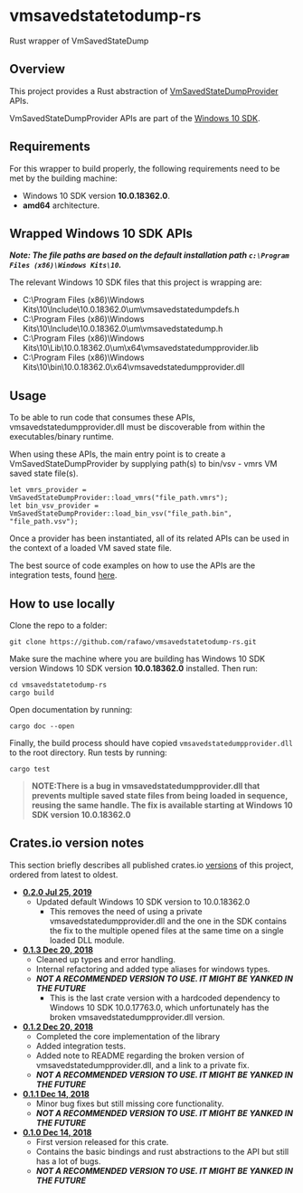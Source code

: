 # vmsavedstatetodump-rs
Rust wrapper of VmSavedStateDump

## Overview

This project provides a Rust abstraction of [VmSavedStateDumpProvider](https://docs.microsoft.com/en-us/virtualization/api/vm-dump-provider/vm-dump-provider) APIs.

VmSavedStateDumpProvider APIs are part of the [Windows 10 SDK](https://developer.microsoft.com/en-us/windows/downloads/windows-10-sdk).

## Requirements

For this wrapper to build properly, the following requirements need to be met by the building machine:

- Windows 10 SDK version **10.0.18362.0**.
- **amd64** architecture.

## Wrapped Windows 10 SDK APIs

**_Note: The file paths are based on the default installation path `c:\Program Files (x86)\Windows Kits\10`._**

The relevant Windows 10 SDK files that this project is wrapping are:
- C:\Program Files (x86)\Windows Kits\10\Include\10.0.18362.0\um\vmsavedstatedumpdefs.h
- C:\Program Files (x86)\Windows Kits\10\Include\10.0.18362.0\um\vmsavedstatedump.h
- C:\Program Files (x86)\Windows Kits\10\Lib\10.0.18362.0\um\x64\vmsavedstatedumpprovider.lib
- C:\Program Files (x86)\Windows Kits\10\bin\10.0.18362.0\x64\vmsavedstatedumpprovider.dll

## Usage

To be able to run code that consumes these APIs, vmsavedstatedumpprovider.dll must be discoverable
from within the executables/binary runtime.

When using these APIs, the main entry point is to create a VmSavedStateDumpProvider
by supplying path(s) to bin/vsv - vmrs VM saved state file(s).

```
let vmrs_provider = VmSavedStateDumpProvider::load_vmrs("file_path.vmrs");
let bin_vsv_provider = VmSavedStateDumpProvider::load_bin_vsv("file_path.bin", "file_path.vsv");
```

Once a provider has been instantiated, all of its related APIs can be used in the context
of a loaded VM saved state file.

The best source of code examples on how to use the APIs are the integration tests,
found [here](https://github.com/rafawo/vmsavedstatetodump-rs/blob/master/vmsavedstatedump-rs/tests/integration_test.rs).

## How to use locally

Clone the repo to a folder:

```
git clone https://github.com/rafawo/vmsavedstatetodump-rs.git
```

Make sure the machine where you are building has Windows 10 SDK version Windows 10 SDK version **10.0.18362.0** installed. Then run:

```
cd vmsavedstatetodump-rs
cargo build
```

Open documentation by running:
```
cargo doc --open
```

Finally, the build process should have copied `vmsavedstatedumpprovider.dll` to the root directory. Run tests by running:
```
cargo test
```

> **NOTE:There is a bug in vmsavedstatedumpprovider.dll that prevents multiple
saved state files from being loaded in sequence, reusing the same handle.
The fix is available starting at Windows 10 SDK version 10.0.18362.0**

## Crates.io version notes

This section briefly describes all published crates.io [versions](https://crates.io/crates/vmsavedstatedump_rs/versions) of this project, ordered from latest to oldest.

- [**0.2.0 Jul 25, 2019**](https://crates.io/crates/vmsavedstatedump_rs/0.2.0)
  - Updated default Windows 10 SDK version to 10.0.18362.0
    - This removes the need of using a private vmsavedstatedumpprovider.dll and the one in the SDK contains the fix to the multiple opened files at the same time on a single loaded DLL module.
- [**0.1.3 Dec 20, 2018**](https://crates.io/crates/vmsavedstatedump_rs/0.1.3)
  - Cleaned up types and error handling.
  - Internal refactoring and added type aliases for windows types.
  - *****NOT A RECOMMENDED VERSION TO USE. IT MIGHT BE YANKED IN THE FUTURE*****
    - This is the last crate version with a hardcoded dependency to Windows 10 SDK 10.0.17763.0, which unfortunately has the broken vmsavedstatedumpprovider.dll version.
- [**0.1.2 Dec 20, 2018**](https://crates.io/crates/vmsavedstatedump_rs/0.1.2)
  - Completed the core implementation of the library
  - Added integration tests.
  - Added note to README regarding the broken version of vmsavedstatedumpprovider.dll, and a link to a private fix.
  - *****NOT A RECOMMENDED VERSION TO USE. IT MIGHT BE YANKED IN THE FUTURE*****
- [**0.1.1 Dec 14, 2018**](https://crates.io/crates/vmsavedstatedump_rs/0.1.1)
  - Minor bug fixes but still missing core functionality.
  - *****NOT A RECOMMENDED VERSION TO USE. IT MIGHT BE YANKED IN THE FUTURE*****
- [**0.1.0 Dec 14, 2018**](https://crates.io/crates/vmsavedstatedump_rs/0.1.0)
  - First version released for this crate.
  - Contains the basic bindings and rust abstractions to the API but still has a lot of bugs.
  - *****NOT A RECOMMENDED VERSION TO USE. IT MIGHT BE YANKED IN THE FUTURE*****
